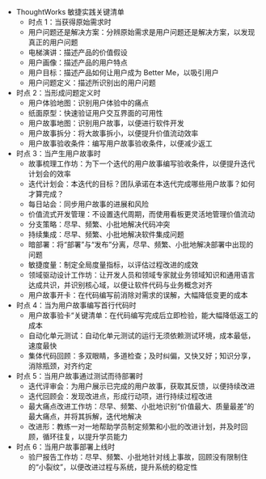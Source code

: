 - ThoughtWorks 敏捷实践关键清单
  - 时点 1：当获得原始需求时
  - 用户问题还是解决方案：分辨原始需求是用户问题还是解决方案，以发现真正的用户问题
  - 电梯演讲：描述产品的价值假设
  - 用户画像：描述产品的用户特点
  - 用户目标：描述产品如何让用户成为 Better Me，以吸引用户
  - 用户问题定义：描述所识别出的用户问题
- 时点 2：当形成问题定义时
  - 用户体验地图：识别用户体验中的痛点
  - 纸面原型：快速验证用户交互界面的可用性
  - 用户故事地图：识别用户故事，以便进行软件开发
  - 用户故事拆分：将大故事拆小，以便提升价值流动效率
  - 用户故事验收条件：编写用户故事验收条件，以便减少返工
- 时点 3：当产生用户故事时
  - 故事梳理工作坊：为下一个迭代的用户故事编写验收条件，以便提升迭代计划会的效率
  - 迭代计划会：本迭代的目标？团队承诺在本迭代完成哪些用户故事？如何才算完成？
  - 每日站会：同步用户故事的进展和风险
  - 价值流式开发管理：不设置迭代周期，而使用看板更灵活地管理价值流动
  - 分支策略：尽早、频繁、小批地解决代码冲突
  - 持续集成：尽早、频繁、小批地解决软件集成问题
  - 暗部署：将“部署”与“发布”分离，尽早、频繁、小批地解决部署中出现的问题
  - 敏捷度量：制定全局度量指标，以评估过程改进的成效
  - 领域驱动设计工作坊：让开发人员和领域专家就业务领域知识和通用语言达成共识，并识别核心域，以便让软件代码与业务概念对齐
  - 用户故事开卡：在代码编写前消除对需求的误解，大幅降低变更的成本
- 时点 4：当为用户故事编写首行代码时
  - 用户故事验卡“关键清单：在代码编写完成后立即检验，能大幅降低返工的成本
  - 自动化单元测试：自动化单元测试的运行无须依赖测试环境，成本最低，速度最快
  - 集体代码回顾：多双眼睛，多道检查；及时纠偏，又快又好；知识分享，消除瓶颈，对齐约定
- 时点 5：当用户故事通过测试而待部署时
  - 迭代评审会：为用户展示已完成的用户故事，获取其反馈，以便持续改进
  - 迭代回顾会：发现改进点，形成行动项，进行持续过程改进
  - 最大痛点改进工作坊：尽早、频繁、小批地识别“价值最大、质量最差”的最大痛点，并将其拆解，迭代地解决
  - 改进形：教练一对一地帮助学员制定频繁和小批的改进计划，并及时回顾，循环往复，以提升学员能力
- 时点 6：当用户故事部署上线时
  - 验尸报告工作坊：尽早、频繁、小批地针对线上事故，回顾没有限制住的“小裂纹”，以便改进过程与系统，提升系统的稳定性
